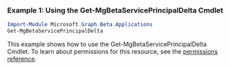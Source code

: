 ### Example 1: Using the Get-MgBetaServicePrincipalDelta Cmdlet
```powershell
Import-Module Microsoft.Graph.Beta.Applications
Get-MgBetaServicePrincipalDelta
```
This example shows how to use the Get-MgBetaServicePrincipalDelta Cmdlet.
To learn about permissions for this resource, see the [permissions reference](/graph/permissions-reference).

